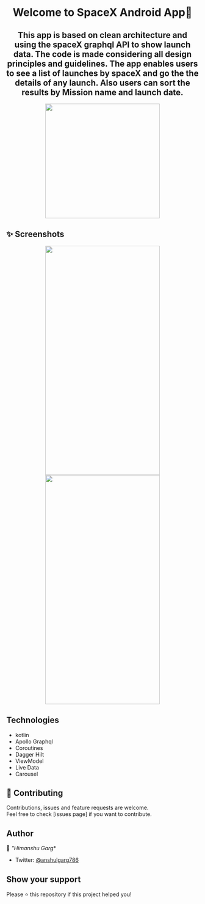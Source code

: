 <h1 align="center">Welcome to SpaceX  Android App👋</h1>
<h2 align="center"> This app is based on clean architecture and using the spaceX graphql API to show launch data.
The code is made considering all design principles and guidelines.
The app enables users to see a list of launches by spaceX and go the the details of any launch.
Also users can sort the results by Mission name and launch date.</h2>
<p align="center">
<img src="https://user-images.githubusercontent.com/33326079/138617338-1d62c71e-0c42-47b3-9049-4124d1857368.png" height="300" width="300" >
	</p>

## ✨ Screenshots
<p align="center">

<img src="https://user-images.githubusercontent.com/33326079/138617497-25b12fa5-51b4-4c77-b55c-7ae723989924.png" height="600" width="300" >
<img src="https://user-images.githubusercontent.com/33326079/138617500-06f4325c-e1cd-4e5e-9b26-632e86d7e2be.png" height="600" width="300" >
</p>
	
	
## Technologies
- kotlin
- Apollo Graphql 
- Coroutines
- Dagger Hilt
- ViewModel
- Live Data
- Carousel
	
## 🤝 Contributing

Contributions, issues and feature requests are welcome.<br />
Feel free to check [issues page] if you want to contribute.<br />


## Author

👤 *"Himanshu Garg**

- Twitter: [@anshulgarg786](https://twitter.com/anshulgarg786)

## Show your support

Please ⭐️ this repository if this project helped you!


